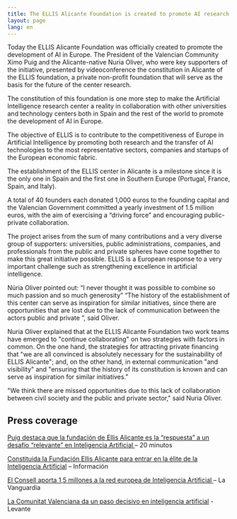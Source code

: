```yaml
---
title: The ELLIS Alicante Foundation is created to promote AI research in Europe
layout: page
lang: en
---
```



Today the ELLIS Alicante Foundation was officially created to promote the development of AI in Europe. The President of the Valencian Community Ximo Puig and the Alicante-native Nuria Oliver, who were key supporters of the initiative, presented by videoconference the constitution in Alicante of the ELLIS foundation, a private non-profit foundation that will serve as the basis for the future of the center research.


The constitution of this foundation is one more step to make the Artificial Intelligence research center a reality in collaboration with other universities and technology centers both in Spain and the rest of the world to promote the development of AI in Europe.

The objective of ELLIS is to contribute to the competitiveness of Europe in Artificial Intelligence by promoting both research and the transfer of AI technologies to the most representative sectors, companies and startups of the European economic fabric.

The establishment of the ELLIS center in Alicante is a milestone since it is the only one in Spain and the first one in Southern Europe (Portugal, France, Spain, and Italy).

A total of 40 founders each donated 1,000 euros to the founding capital and the Valencian Government committed a yearly investment of 1.5 million euros, with the aim of exercising a “driving force” and encouraging public-private collaboration.

The project arises from the sum of many contributions and a very diverse group of supporters: universities, public administrations, companies, and professionals from the public and private spheres have come together to make this great initiative possible. ELLIS is a European response to a very important challenge such as strengthening excellence in artificial intelligence.

Núria Oliver pointed out: “I never thought it was possible to combine so much passion and so much generosity” “The history of the establishment of this center can serve as inspiration for similar initiatives, since there are opportunities that are lost due to the lack of communication between the actors public and private ”, said Oliver.

Nuria Oliver explained that at the ELLIS Alicante Foundation two work teams have emerged to "continue collaborating" on two strategies with factors in common. On the one hand, the strategies for attracting private financing that "we are all convinced is absolutely necessary for the sustainability of ELLIS Alicante"; and, on the other hand, in external communication "and visibility" and "ensuring that the history of its constitution is known and can serve as inspiration for similar initiatives."

"We think there are missed opportunities due to this lack of collaboration between civil society and the public and private sector," said Nuria Oliver.

## Press coverage

[Puig destaca que la fundación de Ellis Alicante es la “respuesta” a un desafío “relevante” en Inteligencia Artificial ](https://www.20minutos.es/noticia/4268841/0/puig-destaca-que-la-fundacion-de-ellis-alicante-es-la-respuesta-a-un-desafio-relevante-en-inteligencia-artificial/)– 20 minutos

[Constituida la Fundación Ellis Alicante para entrar en la élite de la Inteligencia Artificial](https://www.diarioinformacion.com/alicante/2020/05/25/constituida-fundacion-ellis-alicante-entrar/2267388.html) – Información

[El Consell aporta 1,5 millones a la red europea de Inteligencia Artificial ](https://www.lavanguardia.com/vida/20200525/481383667027/el-consell-aporta-15-millones-a-la-red-europea-de-inteligencia-artificial.html)– La Vanguardia

[La Comunitat Valenciana da un paso decisivo en inteligencia artificial](https://www.levante-emv.com/comunitat-valenciana/2020/05/25/comunitat-valenciana-da-paso-decisivo/2014545.html) -Levante